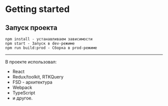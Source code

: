 # Getting started

## Запуск проекта

```
npm install - устанавливаем зависимости
npm start - Запуск в dev-режиме
npm run build:prod - Сборка в prod-режиме
```

---

В проекте использовал:

-  React
-  Redux/toolkit, RTKQuery
-  FSD - архитектура
-  Webpack
-  TypeScript
-  и другое.
